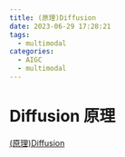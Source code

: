 ```yaml
---
title: (原理)Diffusion
date: 2023-06-29 17:28:21
tags:
  - multimodal
categories:
  - AIGC  
  - multimodal
---
```


<p></p>
<!-- more -->



# Diffusion 原理
[(原理)Diffusion](https://candied-skunk-1ca.notion.site/Diffusion-8cdcc8079d7d42c2a193ae6baf06246e?pvs=4)

